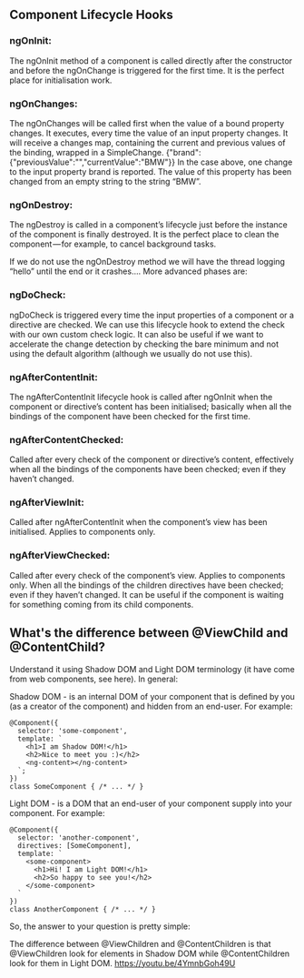
## Component Lifecycle Hooks
### ngOnInit:
The ngOnInit method of a component is called directly after the constructor and before the ngOnChange is triggered for the first time. It is the perfect place for initialisation work.
### ngOnChanges:
The ngOnChanges will be called first when the value of a bound property changes. It executes, every time the value of an input property changes. It will receive a changes map, containing the current and previous values of the binding, wrapped in a SimpleChange.
{"brand":{"previousValue":"","currentValue":"BMW"}}
In the case above, one change to the input property brand is reported. The value of this property has been changed from an empty string to the string “BMW”.
### ngOnDestroy:
The ngDestroy is called in a component’s lifecycle just before the instance of the component is finally destroyed. It is the perfect place to clean the component — for example, to cancel background tasks.

If we do not use the ngOnDestroy method we will have the thread logging “hello” until the end or it crashes….
More advanced phases are:
### ngDoCheck:
ngDoCheck is triggered every time the input properties of a component or a directive are checked. We can use this lifecycle hook to extend the check with our own custom check logic. It can also be useful if we want to accelerate the change detection by checking the bare minimum and not using the default algorithm (although we usually do not use this).
### ngAfterContentInit:
The ngAfterContentInit lifecycle hook is called after ngOnInit when the component or directive’s content has been initialised; basically when all the bindings of the component have been checked for the first time.
### ngAfterContentChecked:
Called after every check of the component or directive’s content, effectively when all the bindings of the components have been checked; even if they haven’t changed.
### ngAfterViewInit:
Called after ngAfterContentInit when the component’s view has been initialised. Applies to components only.
### ngAfterViewChecked:
Called after every check of the component’s view. Applies to components only. When all the bindings of the children directives have been checked; even if they haven’t changed. It can be useful if the component is waiting for something coming from its child components.

## What's the difference between @ViewChild and @ContentChild?
Understand it using Shadow DOM and Light DOM terminology (it have come from web components, see here). In general:

Shadow DOM - is an internal DOM of your component that is defined by you (as a creator of the component) and hidden from an end-user. For example:
```
@Component({
  selector: 'some-component',
  template: `
    <h1>I am Shadow DOM!</h1>
    <h2>Nice to meet you :)</h2>
    <ng-content></ng-content>
  `;
})
class SomeComponent { /* ... */ }
```
Light DOM - is a DOM that an end-user of your component supply into your component. For example:
```
@Component({
  selector: 'another-component',
  directives: [SomeComponent],
  template: `
    <some-component>
      <h1>Hi! I am Light DOM!</h1>
      <h2>So happy to see you!</h2>
    </some-component>
  `
})
class AnotherComponent { /* ... */ }
```
So, the answer to your question is pretty simple:

The difference between @ViewChildren and @ContentChildren is that @ViewChildren look for elements in Shadow DOM while @ContentChildren look for them in Light DOM.
https://youtu.be/4YmnbGoh49U
